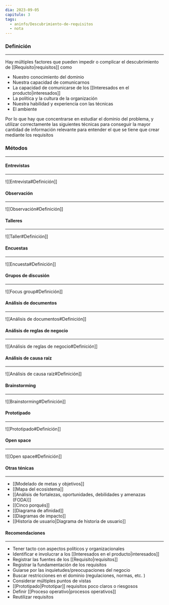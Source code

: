 ```yaml
---
dia: 2023-09-05
capitulo: 3
tags:
  - aninfo/Descubrimiento-de-requisitos
  - nota
---
```

### Definición
---
Hay múltiples factores que pueden impedir o complicar el descubrimiento de [[Requisito|requisitos]] como
* Nuestro conocimiento del dominio
* Nuestra capacidad de comunicarnos
* La capacidad de comunicarse de los [[Interesados en el producto|interesados]]
* La política y la cultura de la organización
* Nuestra habilidad y experiencia con las técnicas
* El ambiente

Por lo que hay que concentrarse en estudiar el dominio del problema, y utilizar correctamente las siguientes técnicas para conseguir la mayor cantidad de información relevante para entender el que se tiene que crear mediante los requisitos

### Métodos
---

#### Entrevistas
---
![[Entrevista#Definición]]

#### Observación
---
![[Observación#Definición]]

#### Talleres
---
![[Taller#Definición]]

#### Encuestas
---
![[Encuesta#Definición]]

#### Grupos de discusión
---
![[Focus group#Definición]]

#### Análisis de documentos
---
![[Análisis de documentos#Definición]]

#### Análisis de reglas de negocio
---
![[Análisis de reglas de negocio#Definición]]

#### Análisis de causa raíz
---
![[Análisis de causa raíz#Definición]]

#### Brainstorming
---
![[Brainstorming#Definición]]

#### Prototipado
---
![[Prototipado#Definición]]

#### Open space
---
![[Open space#Definición]]

#### Otras ténicas
---
* [[Modelado de metas y objetivos]]
* [[Mapa del ecosistema]]
* [[Análisis de fortalezas, oportunidades, debilidades y amenazas (FODA)]]
* [[Cinco porqués]]
* [[Diagrama de afinidad]]
* [[Diagramas de impacto]]
* [[Historia de usuario|Diagrama de historia de usuario]]

#### Recomendaciones
---
* Tener tacto con aspectos políticos y organizacionales
* Identificar e involucrar a los [[Interesados en el producto|interesados]]
* Registrar las fuentes de los [[Requisito|requisitos]]
* Registrar la fundamentación de los requisitos
* Guiarse por las inquietudes/preocupaciones del negocio
* Buscar restricciones en el dominio (regulaciones, normas, etc. )
* Considerar múltiples puntos de vistas
* [[Prototipado|Prototipar]] requisitos poco claros o riesgosos
* Definir [[Proceso operativo|procesos operativos]]
* Reutilizar requisitos
